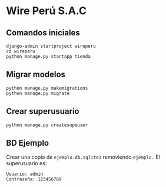 # Wire Perú S.A.C

## Comandos iniciales

```
django-admin startproject wireperu
cd wireperu
python manage.py startapp tienda
```

## Migrar modelos

```
python manage.py makemigrations
python manage.py migrate
```

## Crear superusuario

```
python manage.py createsupeuser
```

## BD Ejemplo

Crear una copia de `ejemplo.db.sqlite3` removiendo `ejemplo.`
El superusuario es:

```
Usuario: admin
Contraseña: 123456789
```